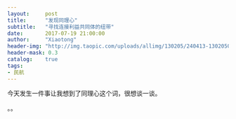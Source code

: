 ```yaml
---
layout:     post
title:      "发现同理心"
subtitle:   "寻找连接利益共同体的纽带"
date:       2017-07-19 21:00:00
author:     "Xiaotong"
header-img: "http://img.taopic.com/uploads/allimg/130205/240413-1302050914179.jpg"
header-mask: 0.3
catalog:    true
tags:
- 民航
---
```


今天发生一件事让我想到了同理心这个词，很想谈一谈。

。。
